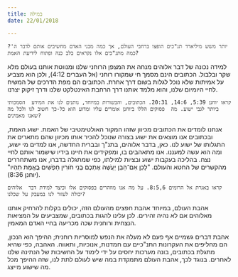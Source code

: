 ```yaml
---
title: במילה
date: 22/01/2018

---
```


`יותר משש מיליארד תנ"כים הופצו ברחבי העולם, אך כמה מבני האדם מחשיבים אותם לדבר ה'?  כמה מתנ"כים אלו נקראים בלב כנה ופתוח לידיעת האמת?`

למידה נכונה של דבר אלוהים מנחה את המצפן הרוחני שלנו ומנווטת אותנו בעולם מלא שקר ובלבול. הכתובים הינם מסמך חי שמקורו רוחני (אל העברים 4:12), ולכן הוא מצביע על אמיתות שלא נוכל לגלות בשום דרך אחרת. הכתובים הם מפת הדרכים של המשיח לחיי היומיום שלנו, והוא מלמד אותנו דרך הרחבת האינטלקט שלנו ודרך זיקוק יצרנו. 

`קראו יוחנן 5:39, 14:6, 20:31. הכתובים, והבשורות במיוחד, נותנים לנו את המידע  הסמכותי ביותר לגבי ישוע. מה  פסוקים הללו ביוחנן אומרים עליו ומדוע הוא כל-כך חשוב לנו ולכל מה שאנו מאמינים?`

אנחנו לומדים את הכתובים מכיוון שזהו המקור האולטימטיבי של האמת. ישוע האמת, ובכתובים אנו מוצאים את ישוע בצורה שנוכל להכיר אותו מכיוון שהם מתארים את התגלותו של ישוע לנו.  כאן, בדבר אלוהים, בתנ"ך ובברית החדשה, אנו למדים מי ישוע, ומה הוא עשה למעננו. אנו מתאהבים בו, ומפקידים את חיינו בידיו שישמור אותם לחיי נצח. בהליכה בעקבות ישוע ובציות למילתו, כפי שמתגלה בדברו, אנו משתחררים מהקשרים של החטא והעולם. "לָכֵן אִם־הַּבֵן יַעֲׂשֶה אֶתְכֶם ּבְנֵי חֹורִין חָפְׁשִים ּבֶאֱמֶת ּתִהְיּו" (יוחנן 8:36). 

`קראו באגרת אל הרומים 8:5,6. על מה אנו מוזהרים בפסוקים אלו וכיצד למידת דבר  אלוהים יכולה לעזור לנו במעבק על שכלנו?`

אהבת העולם, במיוחד אהבת חפצים מהעולם הזה, יכולים בקלות להרחיק אותנו מאלוהים אם לא נהיה זהירים. לכן עלינו להגות בכתובים, שמצביעים על המציאות הנצחית ורוחנית שכה מכריעה בחיי האדם המאמין.

אהבת דברים גשמיים אף פעם לא מעלה את הנפש למוסריות רוחנית; ההיפך הוא הנכון, הם מחליפים את העקרונות התנ"כיים עם חמדנות, אנוכיות, ותאווה. האהבה, כפי שהיא מתגלת בכתובים, בונה מערכות יחסים על ידי לימוד על החשיבות של הנתינה שלנו לאחרים. בנוגד לכך, אהבת העולם מתמקדת במה שיש לעולם לתת לנו, שזה ההיפך מכל מה שישוע מייצג. 